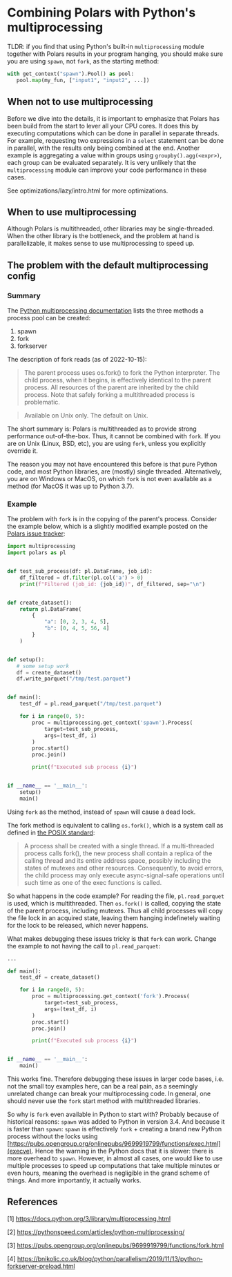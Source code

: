 # Combining Polars with Python's multiprocessing

TLDR: if you find that using Python's built-in `multiprocessing` module together with Polars results in your program hanging, you should make sure you are using `spawn`, not `fork`, as the starting method:

```python
with get_context("spawn").Pool() as pool:
   pool.map(my_fun, ["input1", "input2", ...])
```


## When not to use multiprocessing
Before we dive into the details, it is important to emphasize that Polars has been build from the start to lever all your CPU cores. 
It does this by executing computations which can be done in parallel in separate threads.
For example, requesting two expressions in a `select` statement can be done in parallel, with the results only being combined at the end.
Another example is aggregating a value within groups using `groupby().agg(<expr>)`, each group can be evaluated separately.
It is very unlikely that the `multiprocessing` module can improve your code performance in these cases.

See optimizations/lazy/intro.html for more optimizations.

## When to use multiprocessing
Although Polars is multithreaded, other libraries may be single-threaded.
When the other library is the bottleneck, and the problem at hand is parallelizable, it makes sense to use multiprocessing to speed up.

## The problem with the default multiprocessing config
### Summary
The [Python multiprocessing documentation](https://docs.python.org/3/library/multiprocessing.html) lists the three methods a process pool can be created:
1. spawn
2. fork
3. forkserver

The description of fork reads (as of 2022-10-15):
> The parent process uses os.fork() to fork the Python interpreter. The child process, when it begins, is effectively identical to the parent process. All resources of the  parent are inherited by the child process. Note that safely forking a multithreaded process is problematic.

> Available on Unix only. The default on Unix.

The short summary is: Polars is multithreaded as to provide strong performance out-of-the-box.
Thus, it cannot be combined with `fork`.
If you are on Unix (Linux, BSD, etc), you are using `fork`, unless you explicitly override it.

The reason you may not have encountered this before is that pure Python code, and most Python libraries, are (mostly) single threaded.
Alternatively, you are on Windows or MacOS, on which `fork` is not even available as a method (for MacOS it was up to Python 3.7).


### Example

The problem with `fork` is in the copying of the parent's process.
Consider the example below, which is a slightly modified example posted on the [Polars issue tracker](https://github.com/pola-rs/polars/issues/3144):

```python
import multiprocessing
import polars as pl


def test_sub_process(df: pl.DataFrame, job_id):
    df_filtered = df.filter(pl.col('a') > 0)
    print(f"Filtered (job_id: {job_id})", df_filtered, sep="\n")


def create_dataset():
    return pl.DataFrame(
        {
            "a": [0, 2, 3, 4, 5],
            "b": [0, 4, 5, 56, 4]
        }
    )


def setup():
   # some setup work
   df = create_dataset()
   df.write_parquet("/tmp/test.parquet")


def main():
    test_df = pl.read_parquet("/tmp/test.parquet")

    for i in range(0, 5):
        proc = multiprocessing.get_context('spawn').Process(
            target=test_sub_process,
            args=(test_df, i)
        )
        proc.start()
        proc.join()

        print(f"Executed sub process {i}")


if __name__ == '__main__':
    setup()
    main()
```

Using `fork` as the method,  instead of `spawn` will cause a dead lock.

The fork method is equivalent to calling `os.fork()`, which is a system call as defined in [the POSIX standard](https://pubs.opengroup.org/onlinepubs/9699919799/functions/fork.html):

> A process shall be created with a single thread. If a multi-threaded process calls fork(), the new process shall contain a replica of the calling thread and its entire address space, possibly including the states of mutexes and other resources. Consequently, to avoid errors, the child process may only execute async-signal-safe operations until such time as one of the exec functions is called.

So what happens in the code example? 
For reading the file, `pl.read_parquet` is used, which is multithreaded.
Then `os.fork()` is called, copying the state of the parent process, including mutexes.
Thus all child processes will copy the file lock in an acquired state, leaving them hanging indefinetely waiting for the lock to be released, which never happens.

What makes debugging these issues tricky is that `fork` can work.
Change the example to not having the call to `pl.read_parquet`:

```python
... 

def main():
    test_df = create_dataset()

    for i in range(0, 5):
        proc = multiprocessing.get_context('fork').Process(
            target=test_sub_process,
            args=(test_df, i)
        )
        proc.start()
        proc.join()

        print(f"Executed sub process {i}")


if __name__ == '__main__':
    main()
```

This works fine. 
Therefore debugging these issues in larger code bases, i.e. not the small toy examples here, can be a real pain, as a seemingly unrelated change can break your multiprocessing code.
In general, one should never use the `fork` start method with multithreaded libraries.

So why is `fork` even available in Python to start with?
Probably because of historical reasons: `spawn` was added to Python in version 3.4.
And because it is faster than `spawn`: `spawn` is effectively `fork` + creating a brand new Python process without the locks using [https://pubs.opengroup.org/onlinepubs/9699919799/functions/exec.html](execve). 
Hence the warning in the Python docs that it is slower: there is more overhead to `spawn`.
However, in almost all cases, one would like to use multiple processes to speed up computations that take multiple minutes or even hours, meaning the overhead is negligible in the grand scheme of things. 
And more importantly, it actually works.


## References
[1] https://docs.python.org/3/library/multiprocessing.html

[2] https://pythonspeed.com/articles/python-multiprocessing/

[3] https://pubs.opengroup.org/onlinepubs/9699919799/functions/fork.html

[4] https://bnikolic.co.uk/blog/python/parallelism/2019/11/13/python-forkserver-preload.html
